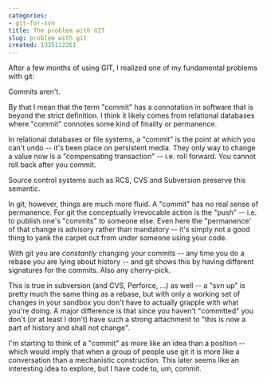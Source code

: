 ```yaml
---
categories:
- git-for-svn
title: The problem with GIT
slug: problem with git 
created: 1335112261
---
```

After a few months of using GIT, I realized one of my fundamental problems with git:

Commits aren't.

By that I mean that the term "commit" has a connotation in software that is beyond the strict definition.  I think it likely comes from relational databases where "commit" connotes some kind of finality or permanence.

In relational databases or file systems, a "commit" is the point at which you can't undo -- it's been place on persistent media.  They only way to change a value now is a "compensating transaction" -- i.e. roll forward.  You cannot roll back after you commit.

Source control systems such as RCS, CVS and Subversion preserve this semantic.

In git, however, things are much more fluid.  A "commit" has no real sense of permanence.  For git the conceptually irrevocable action is the "push" -- i.e. to publish one's "commits" to someone else.  Even here the "permanence' of that change is advisory rather than mandatory -- it's simply not a good thing to yank the carpet out from under someone using your code.

With git you are *constantly* changing your commits -- any time you do a rebase you are lying about history -- and git shows this by having different signatures for the commits.  Also any cherry-pick.

This is true in subversion (and CVS, Perforce, ...) as well -- a "svn up" is pretty much the same thing as a rebase, but with only a working set of changes in your sandbox you don't have to actually grapple with what you're doing.  A major difference is that since you haven't "committed" you don't (or at least I don't) have such a strong attachment to "this is now a part of history and shall not change".

I'm starting to think of a "commit" as more like an idea than a position -- which would imply that when a group of people use git it is more like a conversation than a mechanistic construction.  This later seems like an interesting idea to explore, but I have code to, um, commit.
